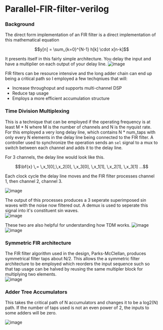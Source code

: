 # Parallel-FIR-filter-verilog
 
### Background

The direct form implementation of an FIR filter is a direct implementation of this mathematical equation
```math
y[n] = \sum_{k=0}^{N-1} h[k] \cdot x[n-k]
```

It presents itself in this fairly simple architecture. You delay the input and have a multiplier on each output of your delay line. 
![image](https://github.com/user-attachments/assets/c1dd3108-2e05-4342-87df-b0b2c08174ff)

FIR filters can be resource intensive and the long adder chain can end up being a critical path so I employed a few techqniues that will:
- Increase throughoput and supports multi-channel DSP
- Reduce tap usage
- Employs a more efficient accumulation structure

### Time Division Multiplexing

This is a technique that can be employed if the operating frequency is at least M * N where M is the number of channels and N is the nyquist rate. 
For this employed a very long delay line, which contains N * num_taps with only every N elements in the delay line being connected to the FIR filter. 
A controller used to synchronize the operation sends an `sel` signal to a mux to switch between each channel and adds it to the delay line. 

For 3 channels, the delay line would look like this. 
```math
\bf{x} \,= \,x_1[0],\,x_2[0], \,x_3[0], \,x_1[1], \,x_2[1], \,x_3[1] ...
```
Each clock cycle the delay line moves and the FIR filter processes channel 1, then channel 2, channel 3.

![image](https://github.com/user-attachments/assets/86637dde-c10e-468d-8830-a13a2d895ab1)

The output of this processes produces a 3 seperate superimposed sin waves with the noise now filtered out. A demux is used to seperate this signal into it's constituent sin waves.  
![image](https://github.com/user-attachments/assets/ca5a1704-962b-4062-850b-cddf4686457f)

These two are also helpful for understanding how TDM works. 
![image](https://github.com/user-attachments/assets/af27e64b-bea4-44c5-9639-4b3f874abe36)
![image](https://github.com/user-attachments/assets/95be613e-60cc-459c-8bbc-694f7481054e)



### Symmetric FIR architecture

The FIR filter algorithm used in the design, Parks-McClellan, produces symmetrical filter taps about N/2. This allows the a symmetric filter architecture to be employed which reorders the input sequence such so that tap usage can be halved by reusing the same multipler block for multiplying two elements.  
![image](https://github.com/user-attachments/assets/c01bb07c-1b79-4e25-9d87-857023852c45)

### Adder Tree Accumulators
This takes the critical path of N accumulators and changes it to be a log2(N) path. If the number of taps used is not an even power of 2, the inputs to some adders will be zero. 

![image](https://github.com/user-attachments/assets/845bc49d-4e3e-4789-baec-adaa3a9154db)
 

